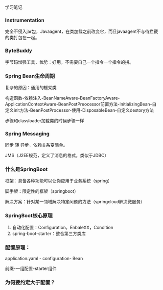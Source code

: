 学习笔记



### Instrumentation

完全不侵入jar包，Javaagent，在类加载之前改变它，而且javaagent不与待拦截的类打包在一起。

### ByteBuddy

字节码增强工具，优势：好用，不需要自己一个指令一个指令的拼。

### Spring Bean生命周期

复杂的原因：通用的框架类

构造函数-依赖注入-BeanNameAware-BeanFactoryAware-ApplicationContextAware-BeanPostPreocessor前置方法-InitializingBean-自定义init方法-BeanPostProcessor-使用-DisposableBean-自定义destory方法

步骤和classloader加载类的时候步骤一样

### Spring Messaging

同步 转 异步，依赖关系变简单。

JMS（J2EE规范，定义了消息的格式，类似于JDBC）

### 什么是SpringBoot

框架：具备各种功能可以让你应用于业务系统（spring）

脚手架：限定性的框架（springboot）

解决方案：针对某一领域解决特定问题的方法（springcloud解决微服务）

### SpringBoot核心原理

1. 自动化配置：Configuration，EnbaleXX，Condition
2. spring-boot-starter：整合第三方类库

### 配置原理：

application.yaml - configuration- Bean 

前缀-一组配置-starter组件

### 为何要约定大于配置？

